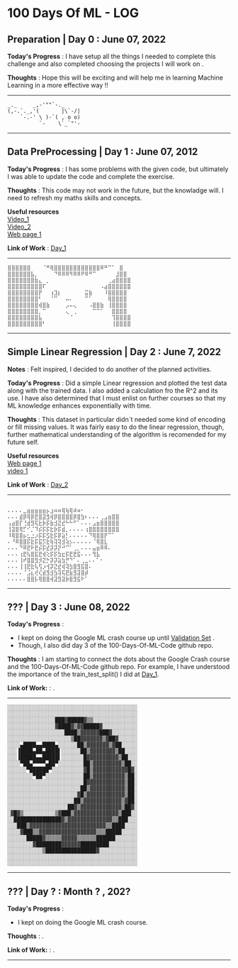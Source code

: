 # 100 Days Of ML - LOG
## Preparation | Day 0 : June 07, 2022
 
**Today's Progress** : I have setup all the things I needed to complete this challenge and also completed choosing the projects I will work on .

**Thoughts** : Hope this will be exciting and will help me in learning Machine Learning in a more effective way !!

***
```
_._     _,-'""`-._     
(,-.`._,'(       |\`-/|
    `-.-' \ )-`( , o o)
          `-    \`_`"'-
```
***
## Data PreProcessing | Day 1 : June 07, 2012

**Today's Progress** : I has some problems with the given code, but ultimately I was able to update the code and complete the exercise.

**Thoughts** : This code may not work in the future, but the knowladge will. I need to refresh my maths skills and concepts.

**Useful resources**<br>
[Video_1](https://www.youtube.com/watch?v=fwY9Qv96DJY) <br>
[Video_2](https://www.youtube.com/watch?v=fd_Lgg5KxJY&list=PLTmQbi1PYZ_EnBmO1-E0Z81ArnE-zSR1a&index=8)<br>
[Web page 1](https://howtolearnmachinelearning.com/articles/feature_scaling_machine_learning/)<br>



**Link of Work** : [Day_1](https://github.com/11081999/100DaysOfMLCode/tree/main/Code/Day_1)


***
```
⣿⣿⣿⣿⣿⣿⠀⠀⠀⠈⠛⢿⣿⣿⣿⣿⣿⣿⣿⣿⣿⣿⣿⣿⠿⠛⠉⠁⠀⣿
⣿⣿⣿⣿⣿⣿⣧⡀⠀⠀⠀⠀⠙⠿⠿⠿⠻⠿⠿⠟⠿⠛⠉⠀⠀⠀⠀⠀⣸⣿⣿
⣿⣿⣿⣿⣿⣿⣿⣷⣄⠀⡀⠀⠀⠀⠀⠀⠀⠀⠀⠀⠀⠀⠀⠀⠀⠀⢀⣴⣿⣿⣿⣿
⣿⣿⣿⣿⣿⣿⣿⣿⣿⠏⠀⠀⠀⠀⠀⠀⠀⠀⠀⠀⠀⠀⠀⠀⠠⣴⣿⣿⣿⣿⣿⣿
⣿⣿⣿⣿⣿⣿⣿⣿⡟⠀⠀⢰⣹⡆⠀⠀⠀⠀⠀⠀⣭⣷⠀⠀⠀⠸⣿⣿⣿⣿⣿
⣿⣿⣿⣿⣿⣿⣿⣿⠃⠀⠀⠈⠉⠀⠀⠤⠄⠀⠀⠀⠉⠁⠀⠀⠀⠀⢿⣿⣿⣿⣿
⣿⣿⣿⣿⣿⣿⣿⣿⢾⣿⣷⠀⠀⠀⠀⡠⠤⢄⠀⠀⠀⠠⣿⣿⣷⠀⢸⣿⣿⣿⣿
⣿⣿⣿⣿⣿⣿⣿⣿⡀⠉⠀⠀⠀⠀⠀⢄⠀⢀⠀⠀⠀⠀⠉⠉⠁⠀⠀⣿⣿⣿⣿
⣿⣿⣿⣿⣿⣿⣿⣿⣧⠀⠀⠀⠀⠀⠀⠀⠈⠀⠀⠀⠀⠀⠀⠀⠀⠀⠀⢹⣿⣿⣿⣿
⣿⣿⣿⣿⣿⣿⣿⣿⣿⠃⠀⠀⠀⠀⠀⠀⠀⠀⠀⠀⠀⠀⠀⠀⠀⠀⠀⢸⣿⣿⣿⣿ 
```
***
## Simple Linear Regression | Day 2 : June 7, 2022

**Notes** : Felt inspired, I decided to do another of the planned activities.

**Today's Progress** : Did a simple Linear regression and plotted the test data along with the trained data. I also added a calculation fro the R^2 and its use. I have also determined that I must enlist on further courses so that my ML knowledge enhances exponentially with time.

**Thoughts** : This dataset in particular didn´t needed some kind of encoding or fill missing values. It was fairly easy to do the linear regression, though, further mathematical understanding of the algorithm is recomended for my future self.

**Useful resources**<br>
[Web page 1](https://www.unite.ai/what-is-linear-regression/)<br>
[video 1](https://www.youtube.com/watch?v=nk2CQITm_eo)<br>

**Link of Work** : [Day_2](https://github.com/11081999/100DaysOfMLCode/tree/main/Code/Day_2)

***
```

⠄⠄⠄⠄⣀⣶⣶⣶⣶⣶⡦⣰⠶⠶⢿⢷⢿⠾⠶⠂
⠄⠄⠄⣾⡿⢿⡿⣟⣿⣽⣻⢾⡿⣿⣿⣿⣿⡿⣿⣳⠆⠄⠄⠄⢀⣠⣶⣿⣿
⢠⣴⣿⡏⢘⣾⣻⢯⣗⡷⡯⣷⣺⣝⣞⠓⠓⠋⠁⠄⠄⠄⣠⣶⣿⣿⣿⣿⣿
⢸⣽⣿⢿⡋⠊⡈⠹⡮⡯⡯⣗⡷⡯⣾⡀⠄⠄⠄⠄⢰⣿⣿⣿⣿⣿⣿⣿⣿
⠸⢿⣿⣿⡦⣂⣐⡰⡯⡯⣫⣗⡯⡿⣵⡃⠄⠄⠄⠄⠄⠙⢿⣿⣿⡟⠉⠁
⠄⠘⠿⣿⣿⡯⣗⡯⣯⡫⣗⢷⢽⢽⣺⢵⡢⠄⠄⠄⠄⠄⠈⢿⣿⣇
⠄⠄⠄⠙⠿⣟⠗⣟⡮⡯⣞⡽⡽⡝⠚⠉⠁⢀⡀⠄⠄⠄⣤⣶⠿⠿⠄
⠄⠄⠄⢰⣟⢧⣿⣯⣟⢾⢕⡯⡯⣳⣖⡯⣟⣟⣯⠄⠄⠄⢻⣧
⠄⠄⠄⢸⠞⣿⣿⣻⡺⣝⡓⡽⡽⣵⣳⡛⠙⠁⠄⢀⣀⠄⠄⠁⠂
⠄⠄⠄⢸⢸⣟⣗⢧⢫⡰⢺⡽⣝⣞⢾⢽⣳⣿⣻⣯⣿⠄
⠄⠄⠄⠄⠈⣨⣆⢞⢎⣾⣻⣺⣳⢽⢯⣟⣷⣻⣽⣿⡾
⠄⠄⠄⠄⠄⣿⣿⡧⢿⣿⣿⢾⣽⣻⣽⡷⣿⣻⣯⠗⠁ 

```
***
## ??? | Day 3 : June 08, 2022

**Today's Progress** : 
- I kept on doing the Google ML crash course up until [Validation Set](https://github.com/11081999/100DaysOfMLCode/blob/main/Complementary_Classes/GoogleMLCrashCourse/ML_pt2.md) .
- Though, I also did day 3 of the 100-Days-Of-ML-Code github repo.

**Thoughts** : I am starting to connect the dots about the Google Crash course and the 100-Days-Of-ML-Code github repo. For example, I have understood the importance of the train_test_split() I did at [Day_1](https://github.com/11081999/100DaysOfMLCode/tree/main/Code/Day_1/src).

**Link of Work:** : .

***
```
░░░░░░░░░░░░░░░░░░░░░░░░░░░░░░░░░░░░░░░░░
░░░░░░░░░░░░░░░░░░░░░░░░░░░░░░░░░░░░░░░░░
░░░░░░░░░░░░░░░███▓█████▓▒▒░░░░░░░░░░░░░░
░░░░░░░░░░░░░░░▓████▓▒▓▓█████▓░░░░░░░░░░░
░░░░░░░░░░░░░░░░░░████▒▓▓▓▓▓▓███▓░░░░░░░░
░░░░░░░░░░░░░░░░░░░░▒██▓▓▓▓▓▓▓▒▓██▓░░░░░░
░░░░▄████▄▄████▄░░░░░░██▒▓▓▓▓▓▓▓▒▓██░░░░░
░░░▐████▄██▄████▌░░░░░░██▒▓▓▓▓▓▓▓▓▒██░░░░
░░░▐█████▄▄█████▌░░░░░░░█▓▓▓▓▓▓▓▓▓▓▒██░░░
░░░░▀██▄▀▀▀▀▄██▀░░░░░░░░██▒▓▓▓▓▓▓▓▓▓▒██░░
░░░░░░▀██████▀░░░░░░░░░░▓█▒▓▓▓▓▓▓▓▓▓▓▓█▓░
░░░░░░░░▀██▀░░░░░░░░░░░░██▒▓▓▓▓▓▓▓▓▓▓▒██░
░░░░░░░░░░░░░░░░░░░░░░░░█▓▓▓▓▓▓▓▓▓▓▓▓▒██░
░░░░░░░░░░░░░░░░░░░░░░░██▒▓▓▓▓▓▓▓▓▓▓▓▒██░
░░░░░░░░░░░░░░░░░░░░░░▓█▒▓▓▓▓▓▓▓▓▓▓▓▓▒██░
░░░░░░░░░░░░░░░░░░░░░██▒▓▓▓▓▓▓▓▓▓▓▓▓▒▓██░
░░░░░░░░░░░░░░░░░░░██▓▒▓▓▓▓▓▓▓▓▓▓▓▓▓▒██▓░
░▓█▓▒░░░░░░░░░░▒▓███▒▓▓▓▓▓▓▓▓▓▓▓▓▓▓▒███░░
░░███████████████▓▒▓▓▓▓▓▓▓▓▓▓▓▓▓▓▒▒███░░░
░░░███▒▓▓▓▓▓▓▓▓▓▓▓▓▓▓▓▓▓▓▓▓▓▓▓▓▒▒████░░░░
░░░░▓███▒▒▓▓▓▓▓▓▓▓▓▓▓▓▓▓▓▓▓▓▒▒▒█████░░░░░
░░░░░░█████▓▒▒▒▒▒▓▓▓▓▓▒▒▒▒▒▒██████░░░░░░░
░░░░░░░░▓████████▓▓▓▓▓▓█████████░░░░░░░░░
░░░░░░░░░░░▒████████████████▓░░░░░░░░░░░░
░░░░░░░░░░░░░░░░░░░░░░░░░░░░░░░░░░░░░░░░░
░░░░░░░░░░░░░░░░░░░░░░░░░░░░░░░░░░░░░░░░░
```
***
## ??? | Day ? : Month ? , 202?

**Today's Progress** : 
- I kept on doing the Google ML crash course.

**Thoughts** : .

**Link of Work:** : .

***